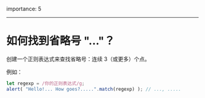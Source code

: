 importance: 5

---

#  如何找到省略号 "..."？

创建一个正则表达式来查找省略号：连续 3（或更多）个点。

例如：

```js
let regexp = /你的正则表达式/g;
alert( "Hello!... How goes?.....".match(regexp) ); // ..., .....
```

